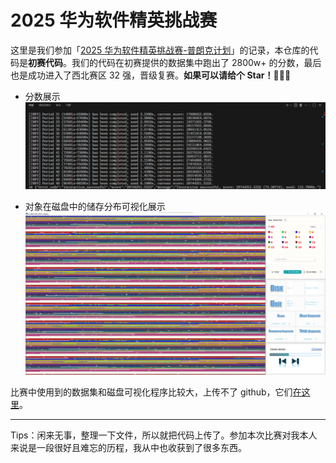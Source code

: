# 2025 华为软件精英挑战赛

这里是我们参加「[2025 华为软件精英挑战赛-普朗克计划](https://developer.huaweicloud.com/codecraft2025)」的记录，本仓库的代码是**初赛代码**。我们的代码在初赛提供的数据集中跑出了 2800w+ 的分数，最后也是成功进入了西北赛区 32 强，晋级复赛。**如果可以请给个 Star！🤞🤞🤞**

- 分数展示
![score](doc/score.png)

- 对象在磁盘中的储存分布可视化展示
![对象在磁盘中的分布](doc/对象在磁盘中的分布.png)

比赛中使用到的数据集和磁盘可视化程序比较大，上传不了 github，它们[在这里](https://www.kdocs.cn/l/cqrzRCjY0jbs)。

---

Tips：闲来无事，整理一下文件，所以就把代码上传了。参加本次比赛对我本人来说是一段很好且难忘的历程，我从中也收获到了很多东西。

